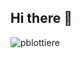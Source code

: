## Hi there 👋

<!---
![pblottiere](https://github-readme-stats.vercel.app/api?username=pblottiere&show_icons=true&theme=transparent&hide_border=true)
-->

![pblottiere](https://github-readme-stats-git-masterorgs-github-readme-stats-team.vercel.app/api?username=pblottiere&include_orgs=true&theme=transparent&hide_border=true)
